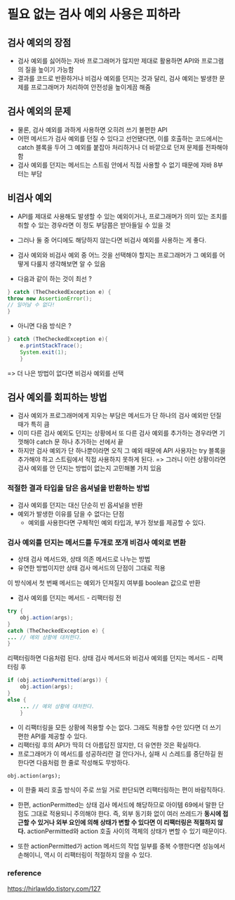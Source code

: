 # 필요 없는 검사 예외 사용은 피하라

## 검사 예외의 장점
- 검사 예외를 싫어하는 자바 프로그래머가 많지만 제대로 활용하면 API와 프로그램의 질을 높이기 가능함
- 결과를 코드로 반환하거나 비검사 예외를 던지는 것과 달리, 검사 예외는 발생한 문제를 프로그래머가 처리하여 안전성을 높이게끔 해줌

## 검사 예외의 문제
- 물론, 검사 예외를 과하게 사용하면 오히려 쓰기 불편한 API 
- 어떤 메서드가 검사 예외를 던질 수 있다고 선언됐다면, 이를 호출하는 코드에서는 catch 블록을 두어 그 예외를 붙잡아 처리하거나 더 바깥으로 던져 문제를 전파해야 함
- 검사 예외를 던지는 메서드는 스트림 안에서 직접 사용할 수 없기 때문에 자바 8부터는 부담

## 비검사 예외
- API를 제대로 사용해도 발생할 수 있는 예외이거나, 프로그래머가 의미 있는 조치를 취할 수 있는 경우라면 이 정도 부담쯤은 받아들일 수 있을 것 
- 그러나 둘 중 어디에도 해당하지 않는다면 비검사 예외를 사용하는 게 좋다. 
- 검사 예외와 비검사 예외 중 어느 것을 선택해야 할지는 프로그래머가 그 예외를 어떻게 다룰지 생각해보면 알 수 있음

- 다음과 같이 하는 것이 최선 ?

```java
} catch (TheCheckedException e) {    
throw new AssertionError(); 
// 일어날 수 없다!
}
```

- 아니면 다음 방식은  ?

```java
} catch (TheCheckedException e){    
	e.printStackTrace(); 
	System.exit(1);
    }
```

=> 더 나은 방법이 없다면 비검사 예외를 선택


## 검사 예외를 회피하는 방법
- 검사 예외가 프로그래머에게 지우는 부담은 메서드가 단 하나의 검사 예외만 던질 때가 특히 큼
- 이미 다른 검사 예외도 던지는 상황에서 또 다른 검사 예외를 추가하는 경우라면 기껏해야 catch 문 하나 추가하는 선에서 끝 
- 하지만 검사 예외가 단 하나뿐이라면 오직 그 예외 때문에 API 사용자는 try 블록을 추가해야 하고 스트림에서 직접 사용하지 못하게 된다. 
=> 그러니 이런 상황이라면 검사 예외를 안 던지는 방법이 없는지 고민해볼 가치 있음 

### 적절한 결과 타입을 담은 옵셔널을 반환하는 방법
- 검사 예외를 던지는 대신 단순히 빈 옵셔널을 반환
- 예외가 발생한 이유를 담을 수 없다는 단점 
   - 예외를 사용한다면 구체적인 예외 타입과, 부가 정보를 제공할 수 있다.

### 검사 예외를 던지는 메서드를 두개로 쪼개 비검사 예외로 변환 
- 상태 검사 메서드와, 상태 의존 메서드로 나누는 방법 
- 유연한 방법이지만 상태 검사 메서드의 단점이 그대로 적용 

이 방식에서 첫 번째 메서드는 예외가 던져질지 여부를 boolean 값으로 반환

- 검사 예외를 던지는 메서드 - 리팩터링 전

```java
try {    
	obj.action(args);
} 
catch (TheCheckedException e) { 
... // 예외 상황에 대처한다.
}
```

리팩터링하면 다음처럼 된다.
상태 검사 메서드와 비검사 예외를 던지는 메서드 - 리팩터링 후

```java
if (obj.actionPermitted(args)) {   
	obj.action(args);
} 
else {    
	... // 예외 상황에 대처한다.
    }
```

- 이 리팩터링을 모든 상황에 적용할 수는 없다. 그래도 적용할 수만 있다면 더 쓰기 편한 API를 제공할 수 있다. 
- 리팩터링 후의 API가 딱히 더 아름답진 않지만, 더 유연한 것은 확실하다. 
- 프로그래머가 이 메서드를 성공하리란 걸 안다거나, 실패 시 스레드를 중단하길 원한다면 다음처럼 한 줄로 작성해도 무방하다.
```
obj.action(args);
```
- 이 한줄 짜리 호출 방식이 주로 쓰일 거로 판단되면 리팩터링하는 편이 바람직하다. 

- 한편, actionPermitted는 상태 검사 메서드에 해당하므로 아이템 69에서 말한 단점도 그대로 적용되니 주의해야 한다. 즉, 외부 동기화 없이 여러 쓰레드가 **동시에 접근할 수 있거나 외부 요인에 의해 상태가 변할 수 있다면 이 리팩터링은 적절하지 않다.** actionPermitted와 action 호출 사이의 객체의 상태가 변할 수 있기 때문이다.
- 또한 actionPermitted가 action 메서드의 작업 일부를 중복 수행한다면 성능에서 손해이니, 역시 이 리팩터링이 적절하지 않을 수 있다.


### reference 
https://hirlawldo.tistory.com/127
